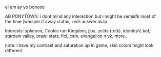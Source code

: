 el em ay yo bohooo

AB PONYTOWN: i dont mind any interaction but i might be semiafk most of the time (whisper if away status, i will answer asap

Interests: splatoon, Cookie run Kingdom, jjba, zelda (totk), identityV, kof, stardew valley, brawl stars, flcl, csm, evangelion n yk, more..

note: i have my contrast and saturation up in game, skin colors might look different
